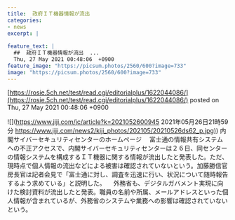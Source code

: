```yaml
---
title:  政府ＩＴ機器情報が流出  
categories:
- news
excerpt: |
  
feature_text: |
  ##  政府ＩＴ機器情報が流出  ...
  Thu, 27 May 2021 00:48:06  +0900
feature_image: "https://picsum.photos/2560/600?image=733"
image: "https://picsum.photos/2560/600?image=733"
---
```


[https://rosie.5ch.net/test/read.cgi/editorialplus/1622044086/](https://rosie.5ch.net/test/read.cgi/editorialplus/1622044086/)
posted on Thu, 27 May 2021 00:48:06  +0900

<!--more-->

![](https://www.jiji.com/jc/article?k=2021052600945 2021年05月26日21時59分 [https://www.jiji.com/news2/kiji_photos/202105/20210526ds62_p.jpg)](https://www.jiji.com/news2/kiji_photos/202105/20210526ds62_p.jpg)) 内閣サイバーセキュリティセンターのホームページ 　富士通の情報共有システムへの不正アクセスで、内閣サイバーセキュリティセンターは２６日、同センターの情報システムを構成するＩＴ機器に関する情報が流出したと発表した。ただ、現時点で個人情報の流出などによる被害は確認されていないという。加藤勝信官房長官は記者会見で「富士通に対し、調査を迅速に行い、状況について随時報告するよう求めている」と説明した。 　外務省も、デジタルガバメント実現に向けた検討資料が流出したと発表。職員の名前や所属、メールアドレスといった個人情報が含まれているが、外務省のシステムや業務への影響は確認されていないという。
